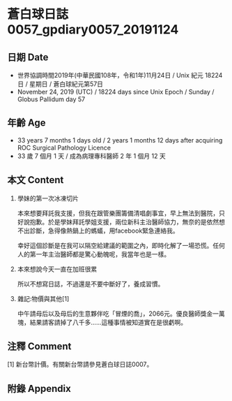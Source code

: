 # 蒼白球日誌0057_gpdiary0057_20191124 #

## 日期 Date ##

* 世界協調時間2019年(中華民國108年，令和1年)11月24日 / Unix 紀元 18224 日 / 星期日 / 蒼白球紀元第57日
* November 24, 2019 (UTC) / 18224 days since Unix Epoch / Sunday / Globus Pallidum day 57

## 年齡 Age ##

* 33 years 7 months 1 days old / 2 years 1 months 12 days after acquiring ROC Surgical Pathology Licence
* 33 歲 7 個月 1 天 / 成為病理專科醫師 2 年 1 個月 12 天

## 本文 Content ##

1. 學妹的第一次冰凍切片

    本來想要拜託我支援，但我在跟管樂團籌備清唱劇事宜，早上無法到醫院，只好說抱歉。於是學妹拜託學姐支援，兩位新科主治醫師協力，無奈的是依然想不出診斷，急得像熱鍋上的螞蟻，用facebook緊急連絡我。

    幸好這個診斷是在我可以隔空給建議的範圍之內，即時化解了一場恐慌。任何人的第一年主治醫師都是驚心動魄呢，我當年也是一樣。

2. 本來想說今天一直在加班很累

    所以不想寫日誌，不過還是不要中斷好了，養成習慣。

3. 雜記:物價與其他[1]

    中午請母后以及母后的生意夥伴吃「冒煙的喬」，2066元。優良醫師獎金一萬塊，結果請客請掉了八千多......這種事情被知道實在是很虧啊。

## 注釋 Comment ##

[1]  新台幣計價。有關新台幣請參見蒼白球日誌0007。

## 附錄 Appendix ##
